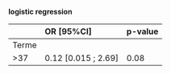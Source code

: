 **logistic regression**

|     | OR [95%CI]  |  p-value    |
| :-  | :-          | :-          |
| Terme |  |  |
|   >37  |  0.12 [0.015 ; 2.69]  | 0.08  |
